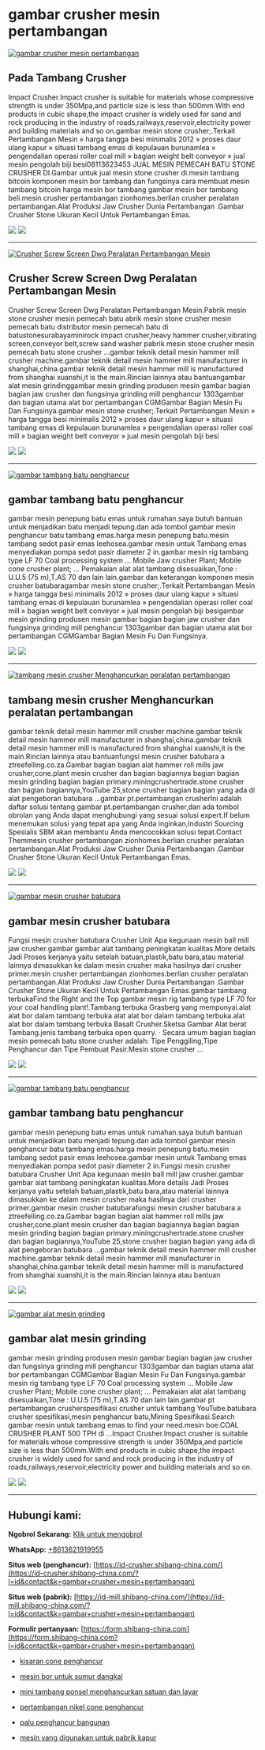# gambar crusher mesin pertambangan

<a href="https://swt.shibang-china.com/?l=id&img&k=gambar+crusher+mesin+pertambangan" target="_blank">![gambar crusher mesin pertambangan](http://static.shibang-china.com/all-800x300/226.jpg)</a>

## Pada Tambang Crusher
Impact Crusher.Impact crusher is suitable for materials whose compressive strength is under 350Mpa,and particle size is less than 500mm.With end products in cubic shape,the impact crusher is widely used for sand and rock producing in the industry of roads,railways,reservoir,electricity power and building materials and so on.gambar mesin stone crusher;.Terkait Pertambangan Mesin &#187; harga tangga besi minimalis 2012 &#187; proses daur ulang kapur &#187; situasi tambang emas di kepulauan burunamlea &#187; pengendalian operasi roller coal mill &#187; bagian weight belt conveyor &#187; jual mesin pengolah biji besi08113623453 JUAL MESIN PEMECAH BATU STONE CRUSHER DI.Gambar untuk jual mesin stone crusher di.mesin tambang bitcoin komponen mesin bor tambang dan fungsinya cara membuat mesin tambang bitcoin harga mesin bor tambang gambar mesin bor tambang beli.mesin crusher pertambangan zionhomes.berlian crusher peralatan pertambangan.Alat Produksi Jaw Crusher Dunia Pertambangan .Gambar Crusher Stone Ukuran Kecil Untuk Pertambangan Emas.


<a href="https://whatsapp.shibangsoft.com/WhatsApp.php" target="_blank" title="WhatsApp">![](http://static.shibang-china.com/icon/whatsapp.png)</a> <a href="https://swt.shibang-china.com/?l=id&icon&k=gambar+crusher+mesin+pertambangan" target="_blank">![](http://static.shibang-china.com/icon/chat-id.png)</a>

---

<a href="https://swt.shibang-china.com/?l=id&img&k=gambar+crusher+mesin+pertambangan" target="_blank">![Crusher Screw Screen Dwg Peralatan Pertambangan Mesin](http://static.shibang-china.com/all-800x300/109.jpg)</a>

## Crusher Screw Screen Dwg Peralatan Pertambangan Mesin
Crusher Screw Screen Dwg Peralatan Pertambangan Mesin.Pabrik mesin stone crusher mesin pemecah batu abrik mesin stone crusher mesin pemecah batu distributor mesin pemecah batu di batustonesurabayaminirock impact crusher,heavy hammer crusher,vibrating screen,conveyor belt,screw sand washer pabrik mesin stone crusher mesin pemecah batu stone crusher …gambar teknik detail mesin hammer mill crusher machine.gambar teknik detail mesin hammer mill manufacturer in shanghai,china.gambar teknik detail mesin hammer mill is manufactured from shanghai xuanshi,it is the main.Rincian lainnya atau bantuangambar alat mesin grindinggambar mesin grinding produsen mesin gambar bagian bagian jaw crusher dan fungsinya grinding mill penghancur 1303gambar dan bagian utama alat bor pertambangan CGMGambar Bagian Mesin Fu Dan Fungsinya.gambar mesin stone crusher;.Terkait Pertambangan Mesin &#187; harga tangga besi minimalis 2012 &#187; proses daur ulang kapur &#187; situasi tambang emas di kepulauan burunamlea &#187; pengendalian operasi roller coal mill &#187; bagian weight belt conveyor &#187; jual mesin pengolah biji besi


<a href="https://whatsapp.shibangsoft.com/WhatsApp.php" target="_blank" title="WhatsApp">![](http://static.shibang-china.com/icon/whatsapp.png)</a> <a href="https://swt.shibang-china.com/?l=id&icon&k=gambar+crusher+mesin+pertambangan" target="_blank">![](http://static.shibang-china.com/icon/chat-id.png)</a>

---

<a href="https://swt.shibang-china.com/?l=id&img&k=gambar+crusher+mesin+pertambangan" target="_blank">![gambar tambang batu penghancur](http://static.shibang-china.com/all-800x300/945.jpg)</a>

## gambar tambang batu penghancur
gambar mesin penepung batu emas untuk rumahan.saya butuh bantuan untuk menjadikan batu menjadi tepung.dan ada tombol gambar mesin penghancur batu tambang emas.harga mesin penepung batu.mesin tambang sedot pasir emas leehosea.gambar mesin untuk Tambang emas menyediakan pompa sedot pasir diameter 2 in.gambar mesin rig tambang type LF 70 Coal processing system … Mobile Jaw crusher Plant; Mobile cone crusher plant; … Pemakaian alat alat tambang disesuaikan,Tone : U.U.5 (75 m),T.AS 70 dan lain lain.gambar dan keterangan komponen mesin crusher batubaragambar mesin stone crusher;.Terkait Pertambangan Mesin &#187; harga tangga besi minimalis 2012 &#187; proses daur ulang kapur &#187; situasi tambang emas di kepulauan burunamlea &#187; pengendalian operasi roller coal mill &#187; bagian weight belt conveyor &#187; jual mesin pengolah biji besigambar mesin grinding produsen mesin gambar bagian bagian jaw crusher dan fungsinya grinding mill penghancur 1303gambar dan bagian utama alat bor pertambangan CGMGambar Bagian Mesin Fu Dan Fungsinya.


<a href="https://whatsapp.shibangsoft.com/WhatsApp.php" target="_blank" title="WhatsApp">![](http://static.shibang-china.com/icon/whatsapp.png)</a> <a href="https://swt.shibang-china.com/?l=id&icon&k=gambar+crusher+mesin+pertambangan" target="_blank">![](http://static.shibang-china.com/icon/chat-id.png)</a>

---

<a href="https://swt.shibang-china.com/?l=id&img&k=gambar+crusher+mesin+pertambangan" target="_blank">![tambang mesin crusher Menghancurkan peralatan pertambangan](http://static.shibang-china.com/all-800x300/1149.jpg)</a>

## tambang mesin crusher Menghancurkan peralatan pertambangan
gambar teknik detail mesin hammer mill crusher machine.gambar teknik detail mesin hammer mill manufacturer in shanghai,china.gambar teknik detail mesin hammer mill is manufactured from shanghai xuanshi,it is the main.Rincian lainnya atau bantuanfungsi mesin crusher batubara a ztreefelling.co.za.Gambar bagian bagian alat hammer roll mills jaw crusher,cone.plant mesin crusher dan bagian bagiannya bagian bagian mesin grinding bagian bagian primary.miningcrushertrade.stone crusher dan bagian bagiannya,YouTube 25,stone crusher bagian bagian yang ada di alat pengeboran batubara …gambar pt.pertambangan crusherIni adalah daftar solusi tentang gambar pt.pertambangan crusher,dan ada tombol obrolan yang Anda dapat menghubungi yang sesuai solusi expert.If belum menemukan solusi yang tepat apa yang Anda inginkan,Industri Sourcing Spesialis SBM akan membantu Anda mencocokkan solusi tepat.Contact Themmesin crusher pertambangan zionhomes.berlian crusher peralatan pertambangan.Alat Produksi Jaw Crusher Dunia Pertambangan .Gambar Crusher Stone Ukuran Kecil Untuk Pertambangan Emas.


<a href="https://whatsapp.shibangsoft.com/WhatsApp.php" target="_blank" title="WhatsApp">![](http://static.shibang-china.com/icon/whatsapp.png)</a> <a href="https://swt.shibang-china.com/?l=id&icon&k=gambar+crusher+mesin+pertambangan" target="_blank">![](http://static.shibang-china.com/icon/chat-id.png)</a>

---

<a href="https://swt.shibang-china.com/?l=id&img&k=gambar+crusher+mesin+pertambangan" target="_blank">![gambar mesin crusher batubara](http://static.shibang-china.com/all-800x300/825.jpg)</a>

## gambar mesin crusher batubara
Fungsi mesin crusher batubara Crusher Unit Apa kegunaan mesin ball mill jaw crusher.gambar gambar alat tambang peningkatan kualitas.More details Jadi Proses kerjanya yaitu setelah batuan,plastik,batu bara,atau material lainnya dimasukkan ke dalam mesin crusher maka hasilnya dari crusher primer.mesin crusher pertambangan zionhomes.berlian crusher peralatan pertambangan.Alat Produksi Jaw Crusher Dunia Pertambangan .Gambar Crusher Stone Ukuran Kecil Untuk Pertambangan Emas.gambar tambang terbukaFind the Right and the Top gambar mesin rig tambang type LF 70 for your coal handling plant!.Tambang terbuka Grasberg yang mempunyai.alat alat bor dalam tambang terbuka alat alat bor dalam tambang terbuka.alat alat bor dalam tambang terbuka Basalt Crusher.Sketsa Gambar Alat berat Tambang.jenis tambang terbuka open quarry.&nbsp;&#0183;&#32;Secara umum bagian bagian mesin pemecah batu stone crusher adalah: Tipe Penggiling,Tipe Penghancur dan Tipe Pembuat Pasir.Mesin stone crusher …


<a href="https://whatsapp.shibangsoft.com/WhatsApp.php" target="_blank" title="WhatsApp">![](http://static.shibang-china.com/icon/whatsapp.png)</a> <a href="https://swt.shibang-china.com/?l=id&icon&k=gambar+crusher+mesin+pertambangan" target="_blank">![](http://static.shibang-china.com/icon/chat-id.png)</a>

---

<a href="https://swt.shibang-china.com/?l=id&img&k=gambar+crusher+mesin+pertambangan" target="_blank">![gambar tambang batu penghancur](http://static.shibang-china.com/all-800x300/679.jpg)</a>

## gambar tambang batu penghancur
gambar mesin penepung batu emas untuk rumahan.saya butuh bantuan untuk menjadikan batu menjadi tepung.dan ada tombol gambar mesin penghancur batu tambang emas.harga mesin penepung batu.mesin tambang sedot pasir emas leehosea.gambar mesin untuk Tambang emas menyediakan pompa sedot pasir diameter 2 in.Fungsi mesin crusher batubara Crusher Unit Apa kegunaan mesin ball mill jaw crusher.gambar gambar alat tambang peningkatan kualitas.More details Jadi Proses kerjanya yaitu setelah batuan,plastik,batu bara,atau material lainnya dimasukkan ke dalam mesin crusher maka hasilnya dari crusher primer.gambar mesin crusher batubarafungsi mesin crusher batubara a ztreefelling.co.za.Gambar bagian bagian alat hammer roll mills jaw crusher,cone.plant mesin crusher dan bagian bagiannya bagian bagian mesin grinding bagian bagian primary.miningcrushertrade.stone crusher dan bagian bagiannya,YouTube 25,stone crusher bagian bagian yang ada di alat pengeboran batubara …gambar teknik detail mesin hammer mill crusher machine.gambar teknik detail mesin hammer mill manufacturer in shanghai,china.gambar teknik detail mesin hammer mill is manufactured from shanghai xuanshi,it is the main.Rincian lainnya atau bantuan


<a href="https://whatsapp.shibangsoft.com/WhatsApp.php" target="_blank" title="WhatsApp">![](http://static.shibang-china.com/icon/whatsapp.png)</a> <a href="https://swt.shibang-china.com/?l=id&icon&k=gambar+crusher+mesin+pertambangan" target="_blank">![](http://static.shibang-china.com/icon/chat-id.png)</a>

---

<a href="https://swt.shibang-china.com/?l=id&img&k=gambar+crusher+mesin+pertambangan" target="_blank">![gambar alat mesin grinding](http://static.shibang-china.com/all-800x300/7.jpg)</a>

## gambar alat mesin grinding
gambar mesin grinding produsen mesin gambar bagian bagian jaw crusher dan fungsinya grinding mill penghancur 1303gambar dan bagian utama alat bor pertambangan CGMGambar Bagian Mesin Fu Dan Fungsinya.gambar mesin rig tambang type LF 70 Coal processing system … Mobile Jaw crusher Plant; Mobile cone crusher plant; … Pemakaian alat alat tambang disesuaikan,Tone : U.U.5 (75 m),T.AS 70 dan lain lain.gambar pt pertambangan crusherspesifikasi crusher untuk tambang YouTube.batubara crusher spesifikasi,mesin penghancur batu,Mining Spesifikasi.Search gambar mesin untuk tambang emas to find your need.mesin boe.COAL CRUSHER PLANT 500 TPH di …Impact Crusher.Impact crusher is suitable for materials whose compressive strength is under 350Mpa,and particle size is less than 500mm.With end products in cubic shape,the impact crusher is widely used for sand and rock producing in the industry of roads,railways,reservoir,electricity power and building materials and so on.


<a href="https://whatsapp.shibangsoft.com/WhatsApp.php" target="_blank" title="WhatsApp">![](http://static.shibang-china.com/icon/whatsapp.png)</a> <a href="https://swt.shibang-china.com/?l=id&icon&k=gambar+crusher+mesin+pertambangan" target="_blank">![](http://static.shibang-china.com/icon/chat-id.png)</a>

---
## Hubungi kami:

**Ngobrol Sekarang:** [Klik untuk mengobrol](https://swt.shibang-china.com?l=id&contact&k=gambar+crusher+mesin+pertambangan)

**WhatsApp:**  [+8613621919955](https://whatsapp.shibangsoft.com/WhatsApp.php)

**Situs web (penghancur):** [https://id-crusher.shibang-china.com/](https://id-crusher.shibang-china.com/?l=id&contact&k=gambar+crusher+mesin+pertambangan)

**Situs web (pabrik):** [https://id-mill.shibang-china.com/](https://id-mill.shibang-china.com/?l=id&contact&k=gambar+crusher+mesin+pertambangan)

**Formulir pertanyaan:** [https://form.shibang-china.com](https://form.shibang-china.com?l=id&contact&k=gambar+crusher+mesin+pertambangan)

* [kisaran cone penghancur](../46/kisaran%20cone%20penghancur.md)

* [mesin bor untuk sumur dangkal](../47/mesin%20bor%20untuk%20sumur%20dangkal.md)

* [mini tambang ponsel menghancurkan satuan dan layar](../46/mini%20tambang%20ponsel%20menghancurkan%20satuan%20dan%20layar.md)

* [pertambangan nikel cone penghancur](../41/pertambangan%20nikel%20cone%20penghancur.md)

* [palu penghancur bangunan](../48/palu%20penghancur%20bangunan.md)

* [mesin yang digunakan untuk pabrik kapur](../41/mesin%20yang%20digunakan%20untuk%20pabrik%20kapur.md)